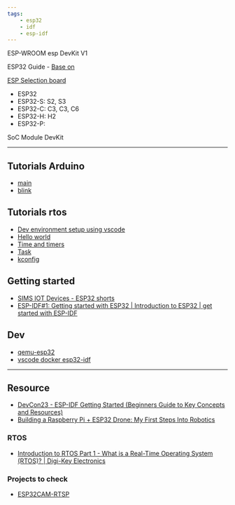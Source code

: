 ```yaml
---
tags:
    - esp32
    - idf
    - esp-idf
---
```


 ESP-WROOM esp DevKit V1

ESP32 Guide - 
[Base on](https://youtu.be/u5unB24lhC4)


[ESP Selection board](https://products.espressif.com/#/)
- ESP32
- ESP32-S: S2, S3
- ESP32-C: C3, C3, C6
- ESP32-H: H2
- ESP32-P: 


SoC
Module
DevKit

---

## Tutorials Arduino
- [main](arduino/index.md)
- [blink](arduino/blink.md)

## Tutorials rtos
- [Dev environment setup using vscode](rtos/esp32_vscode_dev.md)
- [Hello world](rtos/esp32_hello.md)
- [Time and timers](rtos/esp32_time_and_timers.md)
- [Task](rtos/esp32_task.md)
- [kconfig](rtos/esp32_kconfig_file.md)


## Getting started
- [SIMS IOT Devices - ESP32 shorts](https://www.youtube.com/@simsiotdevices6219)
- [ESP-IDF#1: Getting started with ESP32 | Introduction to ESP32 | get started with ESP-IDF](https://www.youtube.com/watch?v=SyJo7WgcUrw&list=PL5diYU2j_El_M1gXbHbEhYUaf31MOzZ0o)


## Dev
- [qemu-esp32](https://github.com/mluis/qemu-esp32/tree/main)
- [vscode docker esp32-idf](https://github.com/Tohntobshi/r_control_aux)
---

## Resource
- [DevCon23 - ESP-IDF Getting Started (Beginners Guide to Key Concepts and Resources)](https://www.youtube.com/watch?v=J8zc8mMNKtc)
- [Building a Raspberry Pi + ESP32 Drone: My First Steps Into Robotics](https://hackernoon.com/building-a-raspberry-pi-esp32-drone-my-first-steps-into-robotics)


### RTOS
- [Introduction to RTOS Part 1 - What is a Real-Time Operating System (RTOS)? | Digi-Key Electronics](https://youtu.be/F321087yYy4)


### Projects to check
- [ESP32CAM-RTSP](https://github.com/rzeldent/esp32cam-rtsp)
